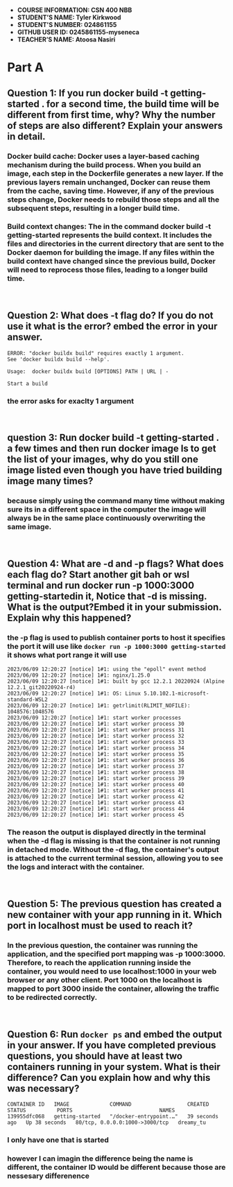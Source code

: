 - **COURSE INFORMATION: CSN 400 NBB**
- **STUDENT’S NAME: Tyler Kirkwood**
- **STUDENT'S NUMBER: 024861155**
- **GITHUB USER ID: 0245861155-myseneca**
- **TEACHER’S NAME: Atoosa Nasiri**

# Part A

## Question 1: If you run docker build -t getting-started . for a second time, the build time will be different from first time, why? Why the number of steps are also different? Explain  your answers in detail.

### Docker build cache: Docker uses a layer-based caching mechanism during the build process. When you build an image, each step in the Dockerfile generates a new layer. If the previous layers remain unchanged, Docker can reuse them from the cache, saving time. However, if any of the previous steps change, Docker needs to rebuild those steps and all the subsequent steps, resulting in a longer build time.

### Build context changes: The in the command docker build -t getting-started represents the build context. It includes the files and directories in the current directory that are sent to the Docker daemon for building the image. If any files within the build context have changed since the previous build, Docker will need to reprocess those files, leading to a longer build time.
<br />

## Question 2: What does -t flag do? If you do not use it what is the error? embed the error in your answer.

```
ERROR: "docker buildx build" requires exactly 1 argument.
See 'docker buildx build --help'.

Usage:  docker buildx build [OPTIONS] PATH | URL | -

Start a build
```

### the error asks for exaclty 1 argument 
<br />

## question 3: Run docker build -t getting-started . a few times and then run docker image ls to get the list of your images, why do you still one image listed even though you have tried building image many times?

### because simply using the command many time without making sure its in a different space in the computer the image will always be in the same place continuously overwriting the same image.
<br />

## Question 4: What are -d and -p flags? What does each flag do? Start another git bah or wsl terminal and run docker run -p 1000:3000 getting-startedin it, Notice that -d is missing. What is the output?Embed it in your submission. Explain why this happened?

### the -p flag is used to publish container ports to host it specifies the port it will use like `docker run -p 1000:3000 getting-started` it shows what port range it will use
```
2023/06/09 12:20:27 [notice] 1#1: using the "epoll" event method
2023/06/09 12:20:27 [notice] 1#1: nginx/1.25.0
2023/06/09 12:20:27 [notice] 1#1: built by gcc 12.2.1 20220924 (Alpine 12.2.1_git20220924-r4)
2023/06/09 12:20:27 [notice] 1#1: OS: Linux 5.10.102.1-microsoft-standard-WSL2
2023/06/09 12:20:27 [notice] 1#1: getrlimit(RLIMIT_NOFILE): 1048576:1048576
2023/06/09 12:20:27 [notice] 1#1: start worker processes
2023/06/09 12:20:27 [notice] 1#1: start worker process 30
2023/06/09 12:20:27 [notice] 1#1: start worker process 31
2023/06/09 12:20:27 [notice] 1#1: start worker process 32
2023/06/09 12:20:27 [notice] 1#1: start worker process 33
2023/06/09 12:20:27 [notice] 1#1: start worker process 34
2023/06/09 12:20:27 [notice] 1#1: start worker process 35
2023/06/09 12:20:27 [notice] 1#1: start worker process 36
2023/06/09 12:20:27 [notice] 1#1: start worker process 37
2023/06/09 12:20:27 [notice] 1#1: start worker process 38
2023/06/09 12:20:27 [notice] 1#1: start worker process 39
2023/06/09 12:20:27 [notice] 1#1: start worker process 40
2023/06/09 12:20:27 [notice] 1#1: start worker process 41
2023/06/09 12:20:27 [notice] 1#1: start worker process 42
2023/06/09 12:20:27 [notice] 1#1: start worker process 43
2023/06/09 12:20:27 [notice] 1#1: start worker process 44
2023/06/09 12:20:27 [notice] 1#1: start worker process 45
```
### The reason the output is displayed directly in the terminal when the -d flag is missing is that the container is not running in detached mode. Without the -d flag, the container's output is attached to the current terminal session, allowing you to see the logs and interact with the container.

<br />

##  Question 5: The previous question has created a new container with your app running in it. Which port in localhost must be used to reach it?

### In the previous question, the container was running the application, and the specified port mapping was -p 1000:3000. Therefore, to reach the application running inside the container, you would need to use localhost:1000 in your web browser or any other client. Port 1000 on the localhost is mapped to port 3000 inside the container, allowing the traffic to be redirected correctly.

<br />

## Question 6: Run `docker ps` and embed the output in your answer. If you have completed previous questions, you should have at least two containers running in your system. What is their difference? Can you explain how and why this was necessary?

```
CONTAINER ID   IMAGE             COMMAND                  CREATED          STATUS          PORTS                            NAMES
139955dfc068   getting-started   "/docker-entrypoint.…"   39 seconds ago   Up 38 seconds   80/tcp, 0.0.0.0:1000->3000/tcp   dreamy_tu
```

### I only have one that is started
### however I can imagin the difference being the name is different, the container ID would be different because those are nessesary differenence
<br />

#
